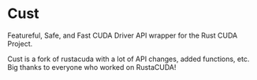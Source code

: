 # Cust 

Featureful, Safe, and Fast CUDA Driver API wrapper for the Rust CUDA Project.

Cust is a fork of rustacuda with a lot of API changes, added functions, etc. Big thanks to everyone who worked on RustaCUDA!
